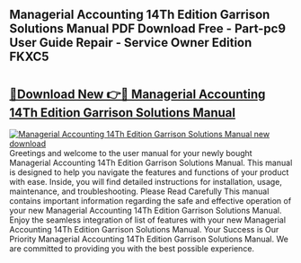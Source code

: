## Managerial Accounting 14Th Edition Garrison Solutions Manual PDF Download Free - Part-pc9 User Guide Repair - Service Owner Edition FKXC5

# <h2><a href="http://bc4873.oget.top/?id=Managerial+Accounting+14Th+Edition+Garrison+Solutions+Manual">🔗Download New 👉🔴 Managerial Accounting 14Th Edition Garrison Solutions Manual</a></h2>

[![Managerial Accounting 14Th Edition Garrison Solutions Manual new download](https://i.imgur.com/5g1atiW.png)](http://bc4873.oget.top/?id=Managerial+Accounting+14Th+Edition+Garrison+Solutions+Manual)
Greetings and welcome to the user manual for your newly bought Managerial Accounting 14Th Edition Garrison Solutions Manual. This manual is designed to help you navigate the features and functions of your product with ease. Inside, you will find detailed instructions for installation, usage, maintenance, and troubleshooting. Please Read Carefully This manual contains important information regarding the safe and effective operation of your new Managerial Accounting 14Th Edition Garrison Solutions Manual. Enjoy the seamless integration of list of features with your new Managerial Accounting 14Th Edition Garrison Solutions Manual. Your Success is Our Priority Managerial Accounting 14Th Edition Garrison Solutions Manual. We are committed to providing you with the best possible experience.

